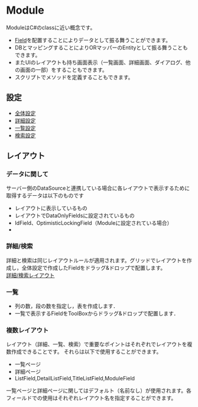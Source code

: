 # Module
ModuleはC#のclassに近い概念です。
- [Field](field.md)を配置することによりデータとして振る舞うことができます。
- DBとマッピングすることによりORマッパーのEntityとして振る舞うこともできます。
- またUIのレイアウトも持ち画面表示（一覧画面、詳細画面、ダイアログ、他の画面の一部）をすることもできます。
- スクリプトでメソッドを定義することもできます。

## 設定
- [全体設定](module_general.md)
- [詳細設定](module_detail.md)
- [一覧設定](module_list.md)
- [検索設定](module_search.md)

## レイアウト

### データに関して
サーバー側のDataSourceと連携している場合に各レイアウトで表示するために取得するデータは以下のものです
- レイアウトに表示しているもの
- レイアウトでDataOnlyFieldsに設定されているもの
- IdField、OptimisticLockingField（Moduleに設定されている場合）
- 
### 詳細/検索
詳細と検索は同じレイアウトルールが適用されます。グリッドでレイアウトを作成し，全体設定で作成したFieldをドラッグ&ドロップで配置します。
<br>[詳細/検索レイアウト](layout.md)

### 一覧
- 列の数，段の数を指定し，表を作成します．
- 一覧で表示するFieldをToolBoxからドラッグ&ドロップで配置します．

### 複数レイアウト
レイアウト（詳細、一覧、検索）で重要なポイントはそれぞれでレイアウトを複数作成できることです。
それらは以下で使用することができます。
- 一覧ページ
- 詳細ページ
- ListField,DetailListField,TitleListField,ModuleField

一覧ページと詳細ページに関してはデフォルト（名前なし）が使用されます。各フィールドでの使用はそれぞれレイアウト名を指定することができます。
